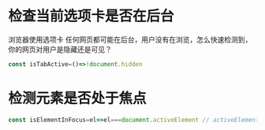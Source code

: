 # 检查当前选项卡是否在后台
浏览器使用选项卡 任何网页都可能在后台，用户没有在浏览，怎么快速检测到，你的网页对用户是隐藏还是可见？

```js
const isTabActive=()=>!document.hidden
```
# 检测元素是否处于焦点
```js
const isElementInFocus=el=>el===document.activeElement // activeElement返回文档中当前获得焦点的元素
```
